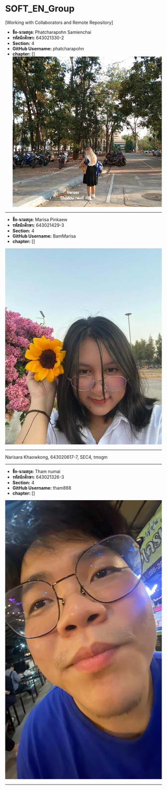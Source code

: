 # SOFT_EN_Group

[Working with Collaborators and Remote Repository]

- **ชื่อ-นามสกุล:** Phatcharapohn Samienchai
- **รหัสนักศึกษา:** 643021330-2
- **Section:** 4
- **GitHub Username:** phatcharapohn
- **chapter:** []
![Profile Picture](medai/phatcharapohn.jpg)

---


- **ชื่อ-นามสกุล:** Marisa Pinkaew
- **รหัสนักศึกษา:** 643021429-3
- **Section:** 4
- **GitHub Username:** BamMarisa
- **chapter:** []
 
![Profile Picture](medai/Marisa.jpg)

---

Narisara Khaowkong, 643020617-7, SEC4, tmxgm

---


- **ชื่อ-นามสกุล:** Tham numai
- **รหัสนักศึกษา:** 643021326-3
- **Section:** 4
- **GitHub Username:** tham888
- **chapter:** []
 
![Profile Picture](medai/tham1.jpg)

---


